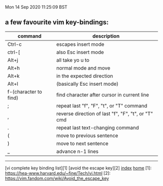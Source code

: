 Mon 14 Sep 2020 11:25:09 BST

## a few favourite vim key-bindings:

| command              | description          |
| -------------------- | -------------------- |
| Ctrl-c               | escapes insert mode  | 
| ctrl-[               | also Esc insert mode | 
| Alt+j                | all take yo u to     |
| Alt+h                | normal mode and move |
| Alt+k                | in the expected direction | 
| Alt+l                | (basically Esc insert mode) | 
| f-(character to find) | find character after cursor in current line |	
| ;	               | repeat last "f", "F", "t", or "T" command |
| ,	               | reverse direction of last "f", "F", "t", or "T" cmd |
| .	               | repeat last text-changing command |
| (	               | move to previous sentence |
| )	               | move to next sentence |
| _	               | advance n-1 lines     |
___
[vi complete key binding list][1] 
[avoid the escape key][2]
[index](./index-file.md)
[home](./vim-index.md)
[1]: https://hea-www.harvard.edu/~fine/Tech/vi.html
[2]: https://vim.fandom.com/wiki/Avoid_the_escape_key
